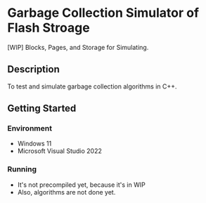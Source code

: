 # Garbage Collection Simulator of Flash Stroage

[WIP] Blocks, Pages, and Storage for Simulating.

## Description

To test and simulate garbage collection algorithms in C++.

## Getting Started

### Environment

* Windows 11
* Microsoft Visual Studio 2022

### Running

* It's not precompiled yet, because it's in WIP
* Also, algorithms are not done yet.
